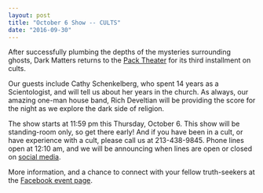```yaml
---
layout: post
title: "October 6 Show -- CULTS" 
date: "2016-09-30"
---
```


After successfully plumbing the depths of the mysteries surrounding ghosts, Dark Matters returns to the [Pack Theater](http://www.packtheater.com) for its third installment on cults. 

Our guests include Cathy Schenkelberg, who spent 14 years as a Scientologist, and will tell us about her years in the church.  As always, our amazing one-man house band, Rich Develtian will be providing the score for the night as we explore the dark side of religion.

The show starts at 11:59 pm this Thursday, October 6. This show will be standing-room only, so get there early! And if you have been in a cult, or have experience with a cult, please call us at 213-438-9845. Phone lines open at 12:10 am, and we will be announcing when lines are open or closed on [social media](http://www.twitter.com/darkmattersshow).

More information, and a chance to connect with your fellow truth-seekers at the [Facebook event page](https://www.facebook.com/events/536085466577171/). 

